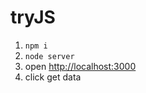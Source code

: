 # tryJS
1. `npm i`
2. `node server`
3. open [http://localhost:3000](http://localhost:3000)
4. click get data

